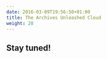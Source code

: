 ```yaml
---
date: 2016-03-09T19:56:50+01:00
title: The Archives Unleashed Cloud
weight: 20
---
```


## Stay tuned!
